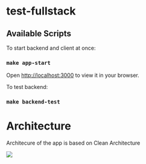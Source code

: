 # test-fullstack


## Available Scripts

To start backend and client at once:
### `make app-start`

Open [http://localhost:3000](http://localhost:3000) to view it in your browser.

To test backend:

### `make backend-test`

# Architecture

Architecure of the app is based on Clean Architecture

<img src="http://xurxodev.com/content/images/2016/07/CleanArchitecture-8b00a9d7e2543fa9ca76b81b05066629.jpg" />
